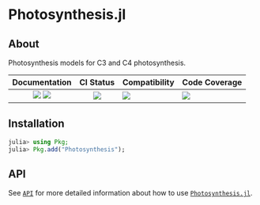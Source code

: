 # Photosynthesis.jl

<!-- Links and shortcuts -->
[ps-url]: https://github.com/Yujie-W/Photosynthesis.jl
[ps-api]: https://yujie-w.github.io/Photosynthesis.jl/stable/API/

[dev-img]: https://img.shields.io/badge/docs-dev-blue.svg
[dev-url]: https://Yujie-W.github.io/Photosynthesis.jl/dev/

[rel-img]: https://img.shields.io/badge/docs-stable-blue.svg
[rel-url]: https://Yujie-W.github.io/Photosynthesis.jl/stable/

[st-img]: https://github.com/Yujie-W/Photosynthesis.jl/workflows/JuliaStable/badge.svg?branch=main
[st-url]: https://github.com/Yujie-W/Photosynthesis.jl/actions?query=branch%3A"main"++workflow%3A"JuliaStable"

[min-img]: https://github.com/Yujie-W/Photosynthesis.jl/workflows/Julia-1.3/badge.svg?branch=main
[min-url]: https://github.com/Yujie-W/Photosynthesis.jl/actions?query=branch%3A"main"++workflow%3A"Julia-1.3"

[cov-img]: https://codecov.io/gh/Yujie-W/Photosynthesis.jl/branch/main/graph/badge.svg
[cov-url]: https://codecov.io/gh/Yujie-W/Photosynthesis.jl




## About

Photosynthesis models for C3 and C4 photosynthesis.

| Documentation                                   | CI Status             | Compatibility           | Code Coverage           |
|:-----------------------------------------------:|:---------------------:|:------------------------|:------------------------|
| [![][dev-img]][dev-url] [![][rel-img]][rel-url] | [![][st-img]][st-url] | [![][min-img]][min-url] | [![][cov-img]][cov-url] |




## Installation
```julia
julia> using Pkg;
julia> Pkg.add("Photosynthesis");
```




## API
See [`API`][ps-api] for more detailed information about how to use [`Photosynthesis.jl`][ps-url].
